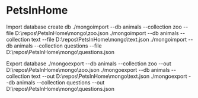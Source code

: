 # PetsInHome

Import database
    create db
    ./mongoimport --db animals --collection zoo --file D:\repos\PetsInHome\mongo\zoo.json
    ./mongoimport --db animals --collection text --file D:\repos\PetsInHome\mongo\text.json
    ./mongoimport --db animals --collection questions --file D:\repos\PetsInHome\mongo\questions.json

Export database
    ./mongoexport --db animals --collection zoo --out D:\repos\PetsInHome\mongo\zoo.json
    ./mongoexport --db animals --collection text --out D:\repos\PetsInHome\mongo\text.json
    ./mongoexport --db animals --collection questions --out D:\repos\PetsInHome\mongo\questions.json
